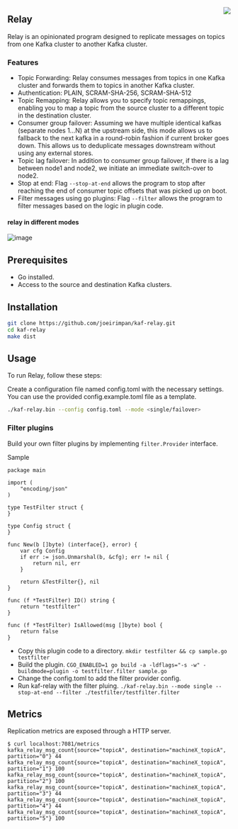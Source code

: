 <a href="https://zerodha.tech"><img src="https://zerodha.tech/static/images/github-badge.svg" align="right" /></a>
## Relay

Relay is an opinionated program designed to replicate messages on topics from one Kafka cluster to another Kafka cluster.

### Features

* Topic Forwarding: Relay consumes messages from topics in one Kafka cluster and forwards them to topics in another Kafka cluster.
* Authentication: PLAIN, SCRAM-SHA-256, SCRAM-SHA-512
* Topic Remapping: Relay allows you to specify topic remappings, enabling you to map a topic from the source cluster to a different topic in the destination cluster.
* Consumer group failover: Assuming we have multiple identical kafkas (separate nodes 1...N) at the upstream side, this mode allows us to fallback to the next kafka in a round-robin fashion if current broker goes down. This allows us to deduplicate messages downstream without using any external stores.
* Topic lag failover: In addition to consumer group failover, if there is a lag between node1 and node2, we initiate an immediate switch-over to node2.
* Stop at end: Flag `--stop-at-end` allows the program to stop after reaching the end of consumer topic offsets that was picked up on boot.
* Filter messages using go plugins: Flag `--filter` allows the program to filter messages based on the logic in plugin code.

#### relay in different modes

![image](./screenshots/relay.png)

## Prerequisites

* Go installed.
* Access to the source and destination Kafka clusters.

## Installation

```bash
git clone https://github.com/joeirimpan/kaf-relay.git
cd kaf-relay
make dist
```

## Usage

To run Relay, follow these steps:

Create a configuration file named config.toml with the necessary settings. You can use the provided config.example.toml file as a template.

```bash
./kaf-relay.bin --config config.toml --mode <single/failover>
```

### Filter plugins

Build your own filter plugins by implementing `filter.Provider` interface.

Sample
```golang
package main

import (
	"encoding/json"
)

type TestFilter struct {
}

type Config struct {
}

func New(b []byte) (interface{}, error) {
	var cfg Config
	if err := json.Unmarshal(b, &cfg); err != nil {
		return nil, err
	}

	return &TestFilter{}, nil
}

func (f *TestFilter) ID() string {
	return "testfilter"
}

func (f *TestFilter) IsAllowed(msg []byte) bool {
	return false
}
```
* Copy this plugin code to a directory. `mkdir testfilter && cp sample.go testfilter`
* Build the plugin. `CGO_ENABLED=1 go build -a -ldflags="-s -w" -buildmode=plugin -o testfilter.filter sample.go`
* Change the config.toml to add the filter provider config.
* Run kaf-relay with the filter pluing. `./kaf-relay.bin --mode single --stop-at-end --filter ./testfilter/testfilter.filter`

## Metrics

Replication metrics are exposed through a HTTP server.

```
$ curl localhost:7081/metrics
kafka_relay_msg_count{source="topicA", destination="machineX_topicA", partition="0"} 44
kafka_relay_msg_count{source="topicA", destination="machineX_topicA", partition="1"} 100
kafka_relay_msg_count{source="topicA", destination="machineX_topicA", partition="2"} 100
kafka_relay_msg_count{source="topicA", destination="machineX_topicA", partition="3"} 44
kafka_relay_msg_count{source="topicA", destination="machineX_topicA", partition="4"} 44
kafka_relay_msg_count{source="topicA", destination="machineX_topicA", partition="5"} 100
```